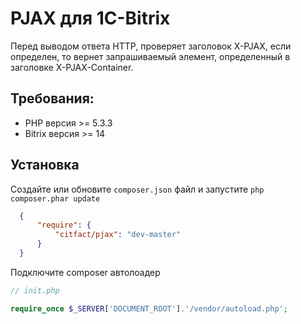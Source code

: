 PJAX для 1C-Bitrix
=========

Перед выводом ответа HTTP, проверяет заголовок X-PJAX, если определен, то вернет запрашиваемый элемент, 
определенный в заголовке X-PJAX-Container.

## Требования:

 - PHP версия >= 5.3.3
 - Bitrix версия >= 14

## Установка

Создайте или обновите ``composer.json`` файл и запустите ``php composer.phar update``
``` json
  {
      "require": {
          "citfact/pjax": "dev-master"
      }
  }
```

Подключите composer автолоадер 
``` php
// init.php

require_once $_SERVER['DOCUMENT_ROOT'].'/vendor/autoload.php';
```